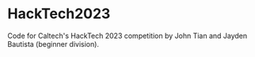 # HackTech2023
Code for Caltech's HackTech 2023 competition by John Tian and Jayden Bautista (beginner division). 
